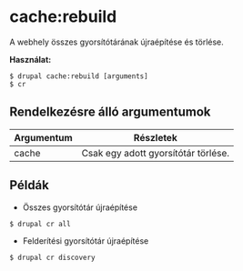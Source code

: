 # cache:rebuild
A webhely összes gyorsítótárának újraépítése és törlése.

**Használat:**
```
$ drupal cache:rebuild [arguments]
$ cr  
```

## Rendelkezésre álló argumentumok
Argumentum | Részletek
---------|-------------
cache | Csak egy adott gyorsítótár törlése.

## Példák
* Összes gyorsítótár újraépítése
```
$ drupal cr all
```
* Felderítési gyorsítótár újraépítése
```
$ drupal cr discovery
```
